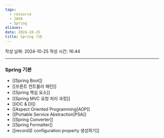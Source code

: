 ```yaml
---
tags:
  - resource
  - JAVA
  - Spring
aliases: 
date: 2024-10-25
title: Spring 기본
---
```


작성 날짜: 2024-10-25
작성 시간: 16:44

---

### Spring 기본

- [[Spring Boot]]
- [[프론트 컨트롤러 패턴]]
- [[Spring 핵심 요소]]
- [[Spring MVC 요청 처리 과정]]
- [[IOC & DI]]
- [[Aspect Oriented Programming|AOP]]
- [[Portable Service Abstraction|PSA]]
- [[Spring Converter]]
- [[Spring Formatter]]
- [[record로 configuration property 생성하기]]